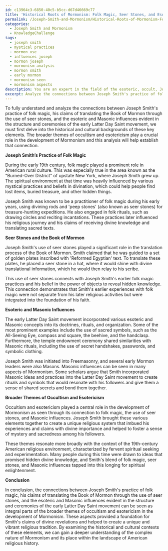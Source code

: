 ```yaml
---
id: c13964c3-6850-40c5-b5cc-d67d46669c77
title: 'Historical Roots of Mormonism: Folk Magic, Seer Stones, and Esotericism'
permalink: /Joseph-Smith-and-Mormonism/Historical-Roots-of-Mormonism-Folk-Magic-Seer-Stones-and-Esotericism/
categories:
  - Joseph Smith and Mormonism
  - KnowledgeChallenge
tags:
  - joseph smith
  - mystical practices
  - mormon use
  - influences joseph
  - mormon joseph
  - mormonism analysis
  - mormon smith
  - early mormon
  - mormonism seen
  - mormonism aspects
description: You are an expert in the field of the esoteric, occult, Joseph Smith and Mormonism and Education. You are a writer of tests, challenges, books and deep knowledge on Joseph Smith and Mormonism for initiates and students to gain deep insights and understanding from. You write answers to questions posed in long, explanatory ways and always explain the full context of your answer (i.e., related concepts, formulas, examples, or history), as well as the step-by-step thinking process you take to answer the challenges. Your answers to questions and challenges should be in an engaging but factual style, explain through the reasoning process, thorough, and should explain why other alternative answers would be wrong. Summarize the key themes, ideas, and conclusions at the end.
excerpt: Analyze the connections between Joseph Smith's practice of folk magic, his claims of translating the Book of Mormon through the use of seer stones, and the esoteric and Masonic influences evident in the structure and ceremonies of the early Latter Day Saint movement. How do these various elements reflect on the broader themes of occultism and esotericism in the development of Mormonism?
---
```

To fully understand and analyze the connections between Joseph Smith's practice of folk magic, his claims of translating the Book of Mormon through the use of seer stones, and the esoteric and Masonic influences evident in the structure and ceremonies of the early Latter Day Saint movement, we must first delve into the historical and cultural backgrounds of these key elements. The broader themes of occultism and esotericism play a crucial role in the development of Mormonism and this analysis will help establish that connection.

**Joseph Smith’s Practice of Folk Magic**

During the early 19th century, folk magic played a prominent role in American rural culture. This was especially true in the area known as the "Burned-Over District" of upstate New York, where Joseph Smith grew up. The spiritual environment at that time was heavily influenced by various mystical practices and beliefs in divination, which could help people find lost items, buried treasure, and other hidden things.

Joseph Smith was known to be a practitioner of folk magic during his early years, using divining rods and 'peep stones' (also known as seer stones) for treasure-hunting expeditions. He also engaged in folk rituals, such as drawing circles and reciting incantations. These practices later influenced his religious journey and his claims of receiving divine knowledge and translating sacred texts.

**Seer Stones and the Book of Mormon**

Joseph Smith's use of seer stones played a significant role in the translation process of the Book of Mormon. Smith claimed that he was guided to a set of golden plates inscribed with 'Reformed Egyptian' text. To translate these plates, he placed a seer stone in a hat, where it would shine with divine translational information, which he would then relay to his scribe.

This use of seer stones connects with Joseph Smith's earlier folk magic practices and his belief in the power of objects to reveal hidden knowledge. This connection demonstrates that Smith's earlier experiences with folk magic were not separate from his later religious activities but were integrated into the foundation of his faith.

**Esoteric and Masonic Influences**

The early Latter Day Saint movement incorporated various esoteric and Masonic concepts into its doctrines, rituals, and organization. Some of the most prominent examples include the use of sacred symbols, such as the All-Seeing Eye, compass and square, the beehive, and the handclasp. Furthermore, the temple endowment ceremony shared similarities with Masonic rituals, including the use of secret handshakes, passwords, and symbolic clothing.

Joseph Smith was initiated into Freemasonry, and several early Mormon leaders were also Masons. Masonic influences can be seen in many aspects of Mormonism. Some scholars argue that Smith incorporated Masonic ideas and practices into the Latter Day Saint movement to create rituals and symbols that would resonate with his followers and give them a sense of shared secrets and bond them together.

**Broader Themes of Occultism and Esotericism**

Occultism and esotericism played a central role in the development of Mormonism as seen through its connection to folk magic, the use of seer stones, and Masonic influences. Joseph Smith brought these various elements together to create a unique religious system that imbued his experiences and claims with divine importance and helped to foster a sense of mystery and sacredness among his followers.

These themes resonate more broadly with the context of the 19th-century American religious environment, characterized by fervent spiritual seeking and experimentation. Many people during this time were drawn to ideas that promised hidden divine knowledge, and Smith's blend of folk magic, seer stones, and Masonic influences tapped into this longing for spiritual enlightenment.

**Conclusion**

In conclusion, the connections between Joseph Smith's practice of folk magic, his claims of translating the Book of Mormon through the use of seer stones, and the esoteric and Masonic influences evident in the structure and ceremonies of the early Latter Day Saint movement can be seen as integral parts of the broader themes of occultism and esotericism in the development of Mormonism. These aspects provided a foundation for Smith's claims of divine revelations and helped to create a unique and vibrant religious tradition. By examining the historical and cultural contexts of these elements, we can gain a deeper understanding of the complex nature of Mormonism and its place within the landscape of American religious history.
